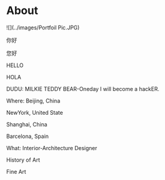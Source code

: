 # About

![](../images/Portfoil Pic.JPG)


你好

您好

HELLO

HOLA

DUDU: MILKIE TEDDY BEAR-Oneday I will become a hackER.

Where: 
Beijing, China

NewYork, United State

Shanghai, China

Barcelona, Spain

What:
Interior-Architecture Designer

History of Art

Fine Art




    


